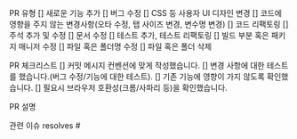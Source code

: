 PR 유형
[] 새로운 기능 추가
[] 버그 수정
[] CSS 등 사용자 UI 디자인 변경
[] 코드에 영향을 주지 않는 변경사항(오타 수정, 탭 사이즈 변경, 변수명 변경)
[] 코드 리팩토링
[] 주석 추가 및 수정
[] 문서 수정
[] 테스트 추가, 테스트 리팩토링
[] 빌드 부분 혹은 패키지 매니저 수정
[] 파일 혹은 폴더명 수정
[] 파일 혹은 폴더 삭제

PR 체크리스트
[] 커밋 메시지 컨벤션에 맞게 작성했습니다.
[] 변경 사항에 대한 테스트를 했습니다.(버그 수정/기능에 대한 테스트).
[] 기존 기능에 영향이 가지 않도록 확인했습니다.
[] 필요시 브라우저 호환성(크롬/사파리 등)을 확인했습니다.

PR 설명

관련 이슈
resolves #

